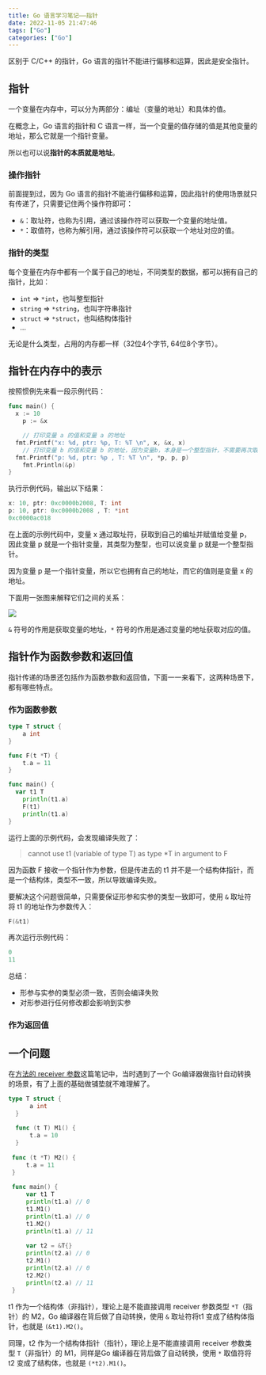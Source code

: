 ```yaml
---
title: Go 语言学习笔记——指针
date: 2022-11-05 21:47:46
tags: ["Go"]
categories: ["Go"]
---
```


区别于 C/C++ 的指针，Go 语言的指针不能进行偏移和运算，因此是安全指针。

<!-- more -->

## 指针
一个变量在内存中，可以分为两部分：编址（变量的地址）和具体的值。

在概念上，Go 语言的指针和 C 语言一样，当一个变量的值存储的值是其他变量的地址，那么它就是一个指针变量。

所以也可以说**指针的本质就是地址**。

### 操作指针
前面提到过，因为 Go 语言的指针不能进行偏移和运算，因此指针的使用场景就只有传递了，只需要记住两个操作符即可：
* `&`：取址符，也称为引用，通过该操作符可以获取一个变量的地址值。
* `*`：取值符，也称为解引用，通过该操作符可以获取一个地址对应的值。

### 指针的类型
每个变量在内存中都有一个属于自己的地址，不同类型的数据，都可以拥有自己的指针，比如：
* `int` => `*int`，也叫整型指针
* `string` => `*string`，也叫字符串指针
* `struct` => `*struct`，也叫结构体指针
* ...

无论是什么类型，占用的内存都一样（32位4个字节, 64位8个字节）。

## 指针在内存中的表示

按照惯例先来看一段示例代码：
```go
func main() {
  x := 10
	p := &x

	// 打印变量 a 的值和变量 a 的地址
  fmt.Printf("x: %d, ptr: %p, T: %T \n", x, &x, x)
	// 打印变量 b 的值和变量 b 的地址，因为变量b，本身是一个整型指针，不需要再次取址
  fmt.Printf("p: %d, ptr: %p , T: %T \n", *p, p, p)
	fmt.Println(&p)
}
```

执行示例代码，输出以下结果：
```go
x: 10, ptr: 0xc0000b2008, T: int 
p: 10, ptr: 0xc0000b2008 , T: *int 
0xc0000ac018
```

在上面的示例代码中，变量 x 通过取址符，获取到自己的编址并赋值给变量 p，因此变量 p 就是一个指针变量，其类型为整型，也可以说变量 p 就是一个整型指针。

因为变量 p 是一个指针变量，所以它也拥有自己的地址，而它的值则是变量 x 的地址。

下面用一张图来解释它们之间的关系：

![](https://cdn.jsdelivr.net/gh/0xAiKang/CDN/blog/images/Go指针.jpg)

`&` 符号的作用是获取变量的地址，`*` 符号的作用是通过变量的地址获取对应的值。

## 指针作为函数参数和返回值

指针传递的场景还包括作为函数参数和返回值，下面一一来看下，这两种场景下，都有哪些特点。

### 作为函数参数

```go
type T struct {
	a int
}

func F(t *T) {
	t.a = 11
}

func main() {
  var t1 T
	println(t1.a)
	F(t1)
	println(t1.a)
}
```

运行上面的示例代码，会发现编译失败了：
> cannot use t1 (variable of type T) as type *T in argument to F
> 

因为函数 F 接收一个指针作为参数，但是传进去的 t1 并不是一个结构体指针，而是一个结构体，类型不一致，所以导致编译失败。

要解决这个问题很简单，只需要保证形参和实参的类型一致即可，使用 `&` 取址符将 t1 的地址作为参数传入：
```go
F(&t1)
```

再次运行示例代码：
```go
0
11
```

总结：
* 形参与实参的类型必须一致，否则会编译失败
* 对形参进行任何修改都会影响到实参

### 作为返回值

## 一个问题
在[方法的 receiver 参数](https://www.0x2beace.com/go-language-study-notes-receiver/)这篇笔记中，当时遇到了一个 Go编译器做指针自动转换的场景，有了上面的基础做铺垫就不难理解了。

```go
type T struct {
      a int
  }
  
  func (t T) M1() {
      t.a = 10
  }
 
 func (t *T) M2() {
     t.a = 11
 }
 
 func main() {
     var t1 T
     println(t1.a) // 0
     t1.M1()
     println(t1.a) // 0
     t1.M2()
     println(t1.a) // 11
 
     var t2 = &T{}
     println(t2.a) // 0
     t2.M1()
     println(t2.a) // 0
     t2.M2()
     println(t2.a) // 11
 }
```
t1 作为一个结构体（非指针），理论上是不能直接调用 receiver 参数类型 `*T`（指针）的 M2，Go 编译器在背后做了自动转换，使用 `&` 取址符将t1 变成了结构体指针，也就是 `(&t1).M2()`。

同理，t2 作为一个结构体指针（指针），理论上是不能直接调用 receiver 参数类型 `T`（非指针）的 M1，同样是Go 编译器在背后做了自动转换，使用 `*` 取值符将t2 变成了结构体，也就是 `(*t2).M1()`。